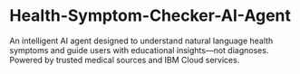 # Health-Symptom-Checker-AI-Agent
An intelligent AI agent designed to understand natural language health symptoms and guide users with educational insights—not diagnoses. Powered by trusted medical sources and IBM Cloud services.
